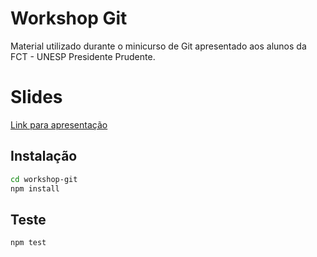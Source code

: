 # Workshop Git
Material utilizado durante o minicurso de Git apresentado aos alunos da FCT - UNESP Presidente Prudente.

# Slides
[Link para apresentação](https://docs.google.com/presentation/d/1rrXTLli067Ogk0GiAhI8YImGb4b7Ho4OUzRDftMcF00/edit?usp=sharing)

## Instalação

```sh
cd workshop-git
npm install
```

## Teste

```sh
npm test
```
